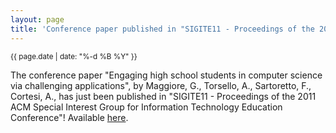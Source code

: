 ```yaml
---
layout: page
title: 'Conference paper published in "SIGITE11 - Proceedings of the 2011 ACM Special Interest Group for Information Technology Education Conference"!'
---
```


<small>{{ page.date | date: "%-d %B %Y" }}</small>

The conference paper "Engaging high school students in computer science via challenging applications", by Maggiore, G., Torsello, A., Sartoretto, F., Cortesi, A., has just been published in "SIGITE11 - Proceedings of the 2011 ACM Special Interest Group for Information Technology Education Conference"! Available [here](https://doi.org/10.1145/2047594.2047608).
